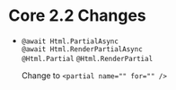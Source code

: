 
# Core 2.2 Changes

* ```@await Html.PartialAsync```                  
  ```@await Html.RenderPartialAsync```  
  ```@Html.Partial```
  ```@Html.RenderPartial``` 
  
  Change to   ```<partial name="" for="" />```
